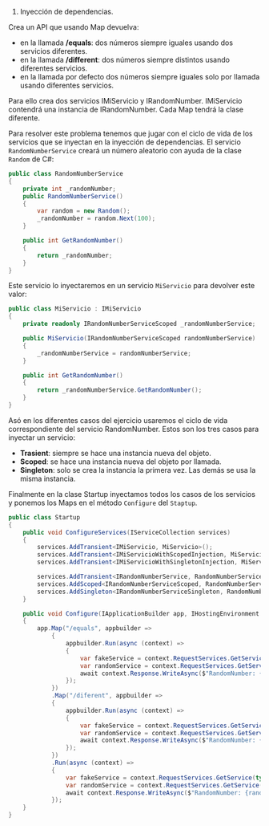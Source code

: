 1. Inyección de dependencias.

Crea un API que usando Map devuelva:

* en la llamada __/equals__: dos números siempre iguales usando dos servicios diferentes.
* en la llamada __/different__: dos números siempre distintos usando diferentes servicios.
* en la llamada por defecto dos números siempre iguales solo por llamada usando diferentes servicios.

Para ello crea dos servicios IMiServicio y IRandomNumber. IMiServicio contendrá una instancia de IRandomNumber. Cada Map tendrá la clase diferente.

Para resolver este problema tenemos que jugar con el ciclo de vida de los servicios que se inyectan en la inyección de dependencias. El servicio ```RandomNumberService``` creará un número aleatorio con ayuda de la clase ```Random``` de C#:

```csharp
public class RandomNumberService
{
    private int _randomNumber;
    public RandomNumberService()
    {
        var random = new Random();
        _randomNumber = random.Next(100);
    }

    public int GetRandomNumber()
    {
        return _randomNumber;
    }
}
```

Este servicio lo inyectaremos en un servicio ```MiServicio``` para devolver este valor:

```csharp
public class MiServicio : IMiServicio
{
    private readonly IRandomNumberServiceScoped _randomNumberService;

    public MiServicio(IRandomNumberServiceScoped randomNumberService)
    {
        _randomNumberService = randomNumberService;
    }

    public int GetRandomNumber()
    {
        return _randomNumberService.GetRandomNumber();
    }
}
```

Asó en los diferentes casos del ejercicio usaremos el ciclo de vida correspondiente del servicio RandomNumber. Estos son los tres casos para inyectar un servicio:

* __Trasient__: siempre se hace una instancia nueva del objeto.
* __Scoped__: se hace una instancia nueva del objeto por llamada.
* __Singleton__: solo se crea la instancia la primera vez. Las demás se usa la misma instancia. 

Finalmente en la clase Startup inyectamos todos los casos de los servicios y ponemos los Maps en el método ```Configure``` del ```Staptup```.

```csharp
public class Startup
{
    public void ConfigureServices(IServiceCollection services)
    {
        services.AddTransient<IMiServicio, MiServicio>();
        services.AddTransient<IMiServicioWithScopedInjection, MiServicioWithScopedInjection>();
        services.AddTransient<IMiServicioWithSingletonInjection, MiServicioWithSingletonInjection>();

        services.AddTransient<IRandomNumberService, RandomNumberService>();
        services.AddScoped<IRandomNumberServiceScoped, RandomNumberService>();
        services.AddSingleton<IRandomNumberServiceSingleton, RandomNumberService>();
    }

    public void Configure(IApplicationBuilder app, IHostingEnvironment env)
    {
        app.Map("/equals", appbuilder =>
            {
                appbuilder.Run(async (context) =>
                {
                    var fakeService = context.RequestServices.GetService(typeof(IMiServicioWithSingletonInjection)) as IMiServicioWithSingletonInjection;
                    var randomService = context.RequestServices.GetService(typeof(IRandomNumberServiceSingleton)) as IRandomNumberServiceSingleton;
                    await context.Response.WriteAsync($"RandomNumber: {randomService.GetRandomNumber()}. MiServicio: {fakeService.GetRandomNumber()}");
                });
            })
            .Map("/diferent", appbuilder =>
            {
                appbuilder.Run(async (context) =>
                {
                    var fakeService = context.RequestServices.GetService(typeof(IMiServicio)) as IMiServicio;
                    var randomService = context.RequestServices.GetService(typeof(IRandomNumberService)) as IRandomNumberService;
                    await context.Response.WriteAsync($"RandomNumber: {randomService.GetRandomNumber()}. MiServicio: {fakeService.GetRandomNumber()}");
                });
            })
            .Run(async (context) =>
            {
                var fakeService = context.RequestServices.GetService(typeof(IMiServicioWithScopedInjection)) as IMiServicioWithScopedInjection;
                var randomService = context.RequestServices.GetService(typeof(IRandomNumberServiceScoped)) as IRandomNumberServiceScoped;
                await context.Response.WriteAsync($"RandomNumber: {randomService.GetRandomNumber()}. MiServicio: {fakeService.GetRandomNumber()}");
            });
    }
}
```